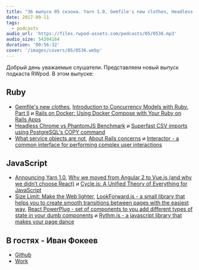 ```yaml
---
title: "36 выпуск 05 сезона. Yarn 1.0, Gemfile's new clothes, Headless Chrome vs PhantomJS, Size Limit: Make the Web lighter и прочее"
date: 2017-09-11
tags:
  - podcasts
audio_url: 'https://files.rwpod-assets.com/podcasts/05/0536.mp3'
audio_size: 54304164
duration: '00:56:32'
cover: '/images/covers/05/0536.webp'
---
```


Добрый день уважаемые слушатели. Представляем новый выпуск подкаста RWpod. В этом выпуске:

## Ruby

- [Gemfile's new clothes](https://depfu.com/blog/2017/09/06/gemfiles-new-clothes), [Introduction to Concurrency Models with Ruby. Part II](https://engineering.universe.com/introduction-to-concurrency-models-with-ruby-part-ii-c39c7e612bed) и [Rails on Docker: Using Docker Compose with Your Ruby on Rails Apps](https://www.chrisblunt.com/rails-on-docker-using-docker-compose-with-your-ruby-on-rails-apps/)
- [Headless Chrome vs PhantomJS Benchmark](https://medium.com/@hartator/benchmark-headless-chrome-vs-phantomjs-e7f44c6956c) и [Superfast CSV imports using PostgreSQL's COPY command](https://infinum.co/the-capsized-eight/superfast-csv-imports-using-postgresqls-copy)
- [What service objects are not](https://blog.lelonek.me/what-service-objects-are-not-7abef8aa2f99), [About Rails concerns](https://medium.com/@carlescliment/about-rails-concerns-a6b2f1776d7d) и [Interactor - a common interface for performing complex user interactions](https://github.com/collectiveidea/interactor)

## JavaScript

- [Announcing Yarn 1.0](https://code.facebook.com/posts/274518539716230), [Why we moved from Angular 2 to Vue.js (and why we didn’t choose React)](https://medium.com/reverdev/why-we-moved-from-angular-2-to-vue-js-and-why-we-didnt-choose-react-ef807d9f4163) и [Cycle.js: A Unified Theory of Everything for JavaScript](https://medium.com/open-collective/cycle-js-a-unified-theory-of-everything-for-javascript-e266ac9a59ad)
- [Size Limit: Make the Web lighter](https://evilmartians.com/chronicles/size-limit-make-the-web-lighter), [LookForward.js - a small library that helps you to create smooth transitions between pages with the easiest way](https://appleple.github.io/lookforward/), [React PowerPlug - set of components to you add different types of state in your dumb components](https://github.com/renatorib/react-powerplug) и [Rythm.js - a javascript library that makes your page dance](https://okazari.github.io/Rythm.js/)

## В гостях - Иван Фокеев

- [Github](https://github.com/ifokeev)
- [Work](https://statsbot.co/)
